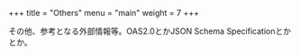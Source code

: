 +++
title = "Others"
menu = "main"
weight = 7
+++

その他、参考となる外部情報等。OAS2.0とかJSON Schema Specificationとかとか。
